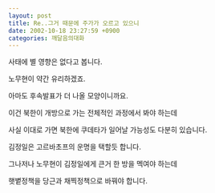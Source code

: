 ```yaml
---
layout: post
title: Re..그거 때문에 주가가 오르고 있으니
date: 2002-10-18 23:27:59 +0900
categories: 깨달음의대화
---
```

사태에 별 영향은 없다고 봅니다.
  
노무현이 약간 유리하겠죠.
  
아마도 후속발표가 더 나올 모양이니까요.
  

  
이건 북한이 개방으로 가는 전체적인 과정에서 봐야 하는데
  
사실 이대로 가면 북한에 쿠데타가 일어날 가능성도 다분히 있습니다.
  
김정일은 고르바초프의 운명을 택할듯 합니다.
  

  
그나저나 노무현이 김정일에게 큰거 한 방을 멕여야 하는데
  
햇볕정책을 당근과 채찍정책으로 바꿔야 합니다.